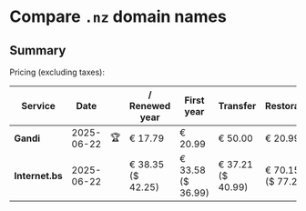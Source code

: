 # Compare `.nz` domain names

## Summary

Pricing (excluding taxes):

| Service | Date |  | / Renewed year | First year | Transfer | Restoration |
|--|--|--|--|--|--|--|
| **Gandi** | 2025-06-22 | 🏆 | € 17.79 | € 20.99 | € 50.00 | € 20.99 |
| **Internet.bs** | 2025-06-22 |  | € 38.35<br>($ 42.25) | € 33.58<br>($ 36.99) | € 37.21<br>($ 40.99) | € 70.15<br>($ 77.29) |
